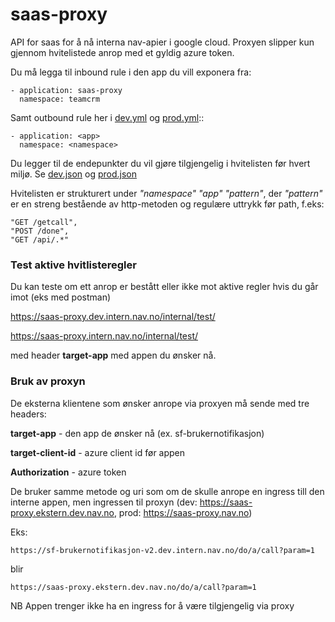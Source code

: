 # saas-proxy
API for saas for å nå interna nav-apier i google cloud.
Proxyen slipper kun gjennom hvitelistede anrop med et gyldig azure token.

Du må legga til inbound rule i den app du vill exponera fra:
```
- application: saas-proxy
  namespace: teamcrm
```
Samt outbound rule her i [dev.yml](https://github.com/navikt/saas-proxy/blob/master/.nais/dev.yaml) og [prod.yml](https://github.com/navikt/saas-proxy/blob/master/.nais/prod.yaml)::
```
- application: <app>
  namespace: <namespace>
```

Du legger til de endepunkter du vil gjøre tilgjengelig i hvitelisten før hvert miljø. Se
[dev.json](https://github.com/navikt/saas-proxy/blob/master/src/main/resources/whitelist/dev.json)
og
[prod.json](https://github.com/navikt/saas-proxy/blob/master/src/main/resources/whitelist/dev.json)

Hvitelisten er strukturert under *"namespace"* *"app"* *"pattern"*, der *"pattern"* er en streng bestående av http-metoden og regulære uttrykk før path, f.eks:
```
"GET /getcall",
"POST /done",
"GET /api/.*"
```

### Test aktive hvitlisteregler
Du kan teste om ett anrop er bestått eller ikke mot aktive regler hvis du går imot (eks med postman)

https://saas-proxy.dev.intern.nav.no/internal/test/<uri-du-vil-testa>

https://saas-proxy.intern.nav.no/internal/test/<uri-du-vil-testa>

med header **target-app** med appen du ønsker nå.

### Bruk av proxyn

De eksterna klientene som ønsker anrope via proxyen må sende med tre headers:

**target-app** - den app de ønsker nå (ex. sf-brukernotifikasjon)

**target-client-id** - azure client id før appen 

**Authorization** - azure token

De bruker samme metode og uri som om de skulle anrope en ingress till den interne appen, men ingressen til proxyn (dev: https://saas-proxy.ekstern.dev.nav.no, prod: https://saas-proxy.nav.no)

Eks:


```
https://sf-brukernotifikasjon-v2.dev.intern.nav.no/do/a/call?param=1
```
blir
```
https://saas-proxy.ekstern.dev.nav.no/do/a/call?param=1
```
NB Appen trenger ikke ha en ingress for å være tilgjengelig via proxy
